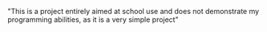"This is a project entirely aimed at school use and does not demonstrate my programming abilities, as it is a very simple project"
